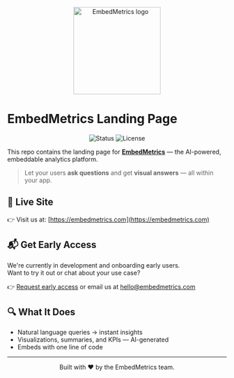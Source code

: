 <p align="center">
  <img src="https://embedmetrics.com/logo.svg" alt="EmbedMetrics logo" width="200" />
</p>

# EmbedMetrics Landing Page

<p align="center">
  <img alt="Status" src="https://img.shields.io/badge/status-in%20development-yellow" />
  <img alt="License" src="https://img.shields.io/badge/license-proprietary-red" />
</p>

This repo contains the landing page for [**EmbedMetrics**](https://embedmetrics.com) — the AI-powered, embeddable analytics platform.

> Let your users **ask questions** and get **visual answers** — all within your app.

## 🚀 Live Site

👉 Visit us at: [https://embedmetrics.com](https://embedmetrics.com)

## 📬 Get Early Access

We're currently in development and onboarding early users.  
Want to try it out or chat about your use case?

👉 [Request early access](https://embedmetrics.com) or email us at [hello@embedmetrics.com](mailto:hello@embedmetrics.com)

## 🔍 What It Does

- Natural language queries → instant insights
- Visualizations, summaries, and KPIs — AI-generated
- Embeds with one line of code

---

<p align="center">
  Built with ❤️ by the EmbedMetrics team.
</p>
